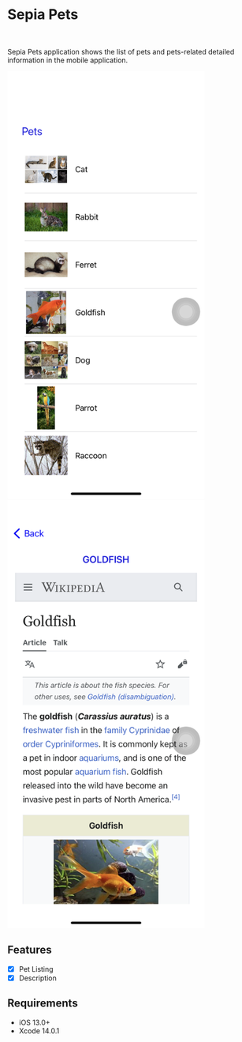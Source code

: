 # Sepia Pets

<br />
<p>Sepia Pets application shows the list of pets and pets-related detailed information in the
mobile application.</p>

<p align="row">
<img src= "https://github.com/sanoopp6/sepia-pets/blob/main/Sepia%20Pets/Resources/Screenshots/page1.png" width="400" >
<img src= "https://github.com/sanoopp6/sepia-pets/blob/main/Sepia%20Pets/Resources/Screenshots/page2.png" width="400" >
</p>

## Features

- [x] Pet Listing
- [x] Description

## Requirements

- iOS 13.0+
- Xcode 14.0.1
